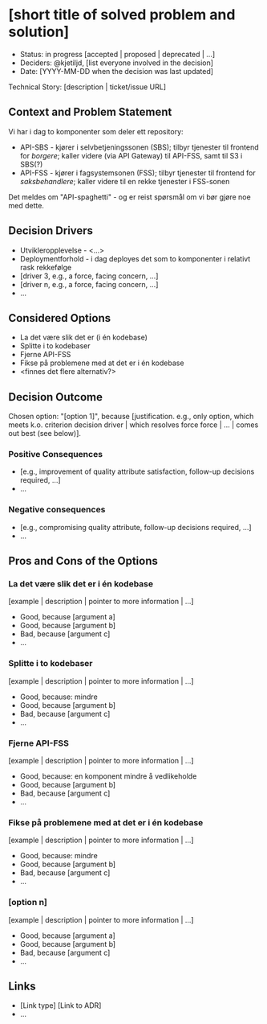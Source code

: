 # [short title of solved problem and solution]

* Status: in progress [accepted | proposed | deprecated | …]
* Deciders: @kjetiljd, [list everyone involved in the decision]
* Date: [YYYY-MM-DD when the decision was last updated]

Technical Story: [description | ticket/issue URL] <!-- optional -->

## Context and Problem Statement

Vi har i dag to komponenter som deler ett repository:
* API-SBS - kjører i selvbetjeningssonen (SBS); tilbyr tjenester til frontend for _borgere_; kaller videre (via API Gateway) til API-FSS, samt til S3 i SBS(?)
* API-FSS - kjører i fagsystemsonen (FSS); tilbyr tjenester til frontend for _saksbehandlere_; kaller videre til en rekke tjenester i FSS-sonen

Det meldes om "API-spaghetti" - og er reist spørsmål om vi bør gjøre noe med dette.

## Decision Drivers

* Utvikleropplevelse - <...>
* Deploymentforhold - i dag deployes det som to komponenter i relativt rask rekkefølge
* [driver 3, e.g., a force, facing concern, …]
* [driver n, e.g., a force, facing concern, …]
* … <!-- numbers of drivers can vary -->

## Considered Options

* La det være slik det er (i én kodebase)
* Splitte i to kodebaser
* Fjerne API-FSS
* Fikse på problemene med at det er i én kodebase
* <finnes det flere alternativ?>

## Decision Outcome

Chosen option: "[option 1]", because [justification. e.g., only option, which meets k.o. criterion decision driver | which resolves force force | … | comes out best (see below)].

### Positive Consequences

* [e.g., improvement of quality attribute satisfaction, follow-up decisions required, …]
* …

### Negative consequences

* [e.g., compromising quality attribute, follow-up decisions required, …]
* …

## Pros and Cons of the Options <!-- optional -->

### La det være slik det er i én kodebase

[example | description | pointer to more information | …] <!-- optional -->

* Good, because [argument a]
* Good, because [argument b]
* Bad, because [argument c]
* … <!-- numbers of pros and cons can vary -->

### Splitte i to kodebaser

[example | description | pointer to more information | …] <!-- optional -->

* Good, because: mindre <spaghetti>
* Good, because [argument b]
* Bad, because [argument c]
* … <!-- numbers of pros and cons can vary -->

### Fjerne API-FSS

[example | description | pointer to more information | …] <!-- optional -->

* Good, because: en komponent mindre å vedlikeholde
* Good, because [argument b]
* Bad, because [argument c]
* … <!-- numbers of pros and cons can vary -->

### Fikse på problemene med at det er i én kodebase

[example | description | pointer to more information | …] <!-- optional -->

* Good, because: mindre <spaghetti>
* Good, because [argument b]
* Bad, because [argument c]
* … <!-- numbers of pros and cons can vary -->

### [option n]

[example | description | pointer to more information | …] <!-- optional -->

* Good, because [argument a]
* Good, because [argument b]
* Bad, because [argument c]
* … <!-- numbers of pros and cons can vary -->

## Links <!-- optional -->

* [Link type] [Link to ADR] <!-- example: Refined by [ADR-0005](0005-example.md) -->
* … <!-- numbers of links can vary -->
